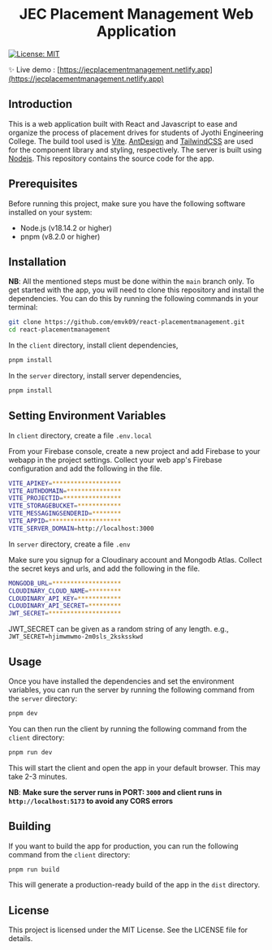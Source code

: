 <h1 align="center">JEC Placement Management Web Application</h1>
<p>
    <a href="#" target="_blank">
        <img alt="License: MIT" src="https://img.shields.io/badge/License-MIT-yellow.svg" />
    </a>
</p>

✨ Live demo : [https://jecplacementmanagement.netlify.app](https://jecplacementmanagement.netlify.app)

## Introduction

This is a web application built with React and Javascript to ease and organize the process of placement drives for students of Jyothi Engineering College. The build tool used is [Vite](https://vitejs.dev/). [AntDesign](https://ant.design/) and [TailwindCSS](https://tailwindcss.com/docs/installation) are used for the component library and styling, respectively. The server is built using [Nodejs](https://nodejs.org/en). This repository contains the source code for the app.

## Prerequisites

Before running this project, make sure you have the following software installed on your system:

- Node.js (v18.14.2 or higher)
- pnpm (v8.2.0 or higher)

## Installation

**NB**: All the mentioned steps must be done within the `main` branch only.
To get started with the app, you will need to clone this repository and install the dependencies. You can do this by running the following commands in your terminal:

```sh
git clone https://github.com/emvk09/react-placementmanagement.git
cd react-placementmanagement
```

In the `client` directory, install client dependencies,

```sh
pnpm install
```

In the `server` directory, install server dependencies,

```sh
pnpm install
```

## Setting Environment Variables

In `client` directory, create a file `.env.local`

From your Firebase console, create a new project and add Firebase to your webapp in the project settings. Collect your web app's Firebase configuration and add the following in the file.

```sh
VITE_APIKEY=*******************
VITE_AUTHDOMAIN=***************
VITE_PROJECTID=****************
VITE_STORAGEBUCKET=************
VITE_MESSAGINGSENDERID=********
VITE_APPID=********************
VITE_SERVER_DOMAIN=http://localhost:3000
```

In `server` directory, create a file `.env`

Make sure you signup for a Cloudinary account and Mongodb Atlas. Collect the secret keys and urls, and add the following in the file.

```sh
MONGODB_URL=*******************
CLOUDINARY_CLOUD_NAME=*********
CLOUDINARY_API_KEY=************
CLOUDINARY_API_SECRET=*********
JWT_SECRET=********************
```

JWT_SECRET can be given as a random string of any length.
e.g., `JWT_SECRET=hjimwmwmo-2m0sls_2ksksskwd`

## Usage

Once you have installed the dependencies and set the environment variables, you can run the server by running the following command from the `server` directory:

```sh
pnpm dev
```

You can then run the client by running the following command from the `client` directory:

```sh
pnpm run dev
```

This will start the client and open the app in your default browser. This may take 2-3 minutes.

**NB**: **Make sure the server runs in PORT: `3000` and client runs in `http://localhost:5173` to avoid any CORS errors**

## Building

If you want to build the app for production, you can run the following command from the `client` directory:

```sh
pnpm run build
```

This will generate a production-ready build of the app in the `dist` directory.

## License

This project is licensed under the MIT License. See the LICENSE file for details.
